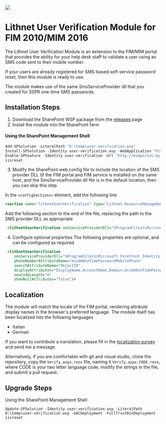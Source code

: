 ![](https://lithnet.github.io/images/logo-ex-small.png)
# Lithnet User Verification Module for FIM 2010/MIM 2016
The Lithnet User Verification Module is an extension to the FIM/MIM portal that provides the ability for your help desk staff to validate a user using an SMS code sent to their mobile number.

If your users are already registered for SMS-based self-service password reset, then this module is ready to use.

The module makes use of the same SmsServiceProvider dll that you created for SSPR one-time SMS passwords.

## Installation Steps
1. Download the SharePoint WSP package from the [releases](https://github.com/lithnet/resourcemanagement-ui-userverification/releases) page
2. Install the module into the SharePoint farm

#### Using the SharePoint Management Shell
```powershell
Add-SPSolution -LiteralPath "D:\temp\user-verification.wsp"
Install-SPSolution -Identity user-verification.wsp -WebApplication "http://mimportal.my.domain" -Force -GACDeployment -FullTrustBinDeployment
Enable-SPFeature -Identity user-verification -Url "http://mimportal.my.domain/IdentityManagement"
iisreset
```
3. Modify the SharePoint web.config file to include the location of the SMS provider DLL (if the FIM portal and FIM service is installed on the same host, and the SmsServiceProvider.dll file is in the default location, then you can skip this step

In the `<configSections>` element, add the following line
```xml
<section name="lithnetUserVerification" type="Lithnet.ResourceManagement.UI.UserVerification.AppConfigurationSection, Lithnet.ResourceManagement.UI.UserVerification"/>
```
Add the following section to the end of the file, replacing the path to the SMS provider DLL as appropriate
```xml
 <lithnetUserVerification smsServiceProviderDll="%ProgramFiles%\Microsoft Forefront Identity Manager\2010\Service\SmsServiceProvider.dll" />
```

4. Configure optional properties
The following properties are optional, and can be configured as required
```xml
 <lithnetUserVerification
    smsServiceProviderDll="%ProgramFiles%\Microsoft Forefront Identity Manager\2010\Service\SmsServiceProvider.dll"
    phoneNumberAttributeName="msidmOneTimePasswordMobilePhone"
    searchAttributeName="ObjectID"
    displayAttributes="DisplayName,AccountName,Domain,msidmOneTimePasswordMobilePhone"
    smsCodeLength="6"
    showNullAttributes="false"/>
```
## Localization
The module will match the locale of the FIM portal, rendering attribute display names in the browser's preferred language. The module itself has been localized into the following languages
- Italian
- German

If you want to contribute a translation, please fill in the [localization survey](https://lithnet-my.sharepoint.com/personal/ryan_lithiumblue_com/_layouts/15/guestaccess.aspx?guestaccesstoken=QMmZhOa00BEb1QJnSnIlPvHFB4DSTBZWxh5UZAVp9aw%3d&docid=1_1fb5451aedc1842b88e2daeb1077b0ac8&wdFormId=%7B59C5F77D%2DCDEA%2D4703%2DBA86%2D81352BC45ED4%7D) and send me a message.

Alternatively, if you are comfortable with git and visual studio, clone the repository, copy the `Verify.aspx.resx` file, naming it `Verify.aspx.CODE.resx`, where CODE is your two letter language code, modify the strings in the file, and submit a pull request.

## Upgrade Steps
Using the SharePoint Management Shell
```
Update-SPSolution -Identity user-verification.wsp -LiteralPath D:\temp\user-verification.wsp -GACDeployment -FullTrustBinDeployment
iisreset
```
